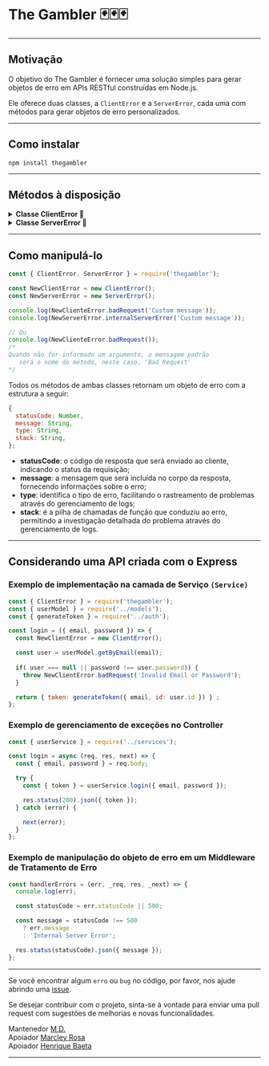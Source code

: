 
# The Gambler 🃏🃏🃏
---
## Motivação
O objetivo do The Gambler é fornecer uma solução simples para gerar objetos de erro em APIs RESTful construídas em Node.js. 

Ele oferece duas classes, a ``ClientError`` e a ``ServerError``, cada uma com métodos para gerar objetos de erro personalizados.

---
## Como instalar
``npm install thegambler``

----
## Métodos à disposição

<details>
  <summary><strong>Classe ClientError 🐞</strong></summary>

- badRequest
- unauthorized
- forbidden
- notFound
- notAcceptable
- proxyAuthRequired
- requestTimeout
- conflict
- gone
- lengthRequired
- preconditionFailed
- payloadTooLarge
- uriTooLong
- unsupportedMediaType
- rangeNotSatisfiable
- expectationFailed
- iAmATeapot
- misdirectedRequest
- unprocessableEntity
- locked
- failedDependency
- tooEarly
- upgradeRequired
- preconditionRequired
- tooManyRequests
- requestHeaderFieldsTooLarge
- unavailableForLegalReasons
</details>

<details>
  <summary><strong>Classe ServerError 🐞</strong></summary>

- internalServerError
- notImplemented
- badGateway
- serviceUnavailable
- gatewayTimeout
- httpVersionNotSupported
- variantAlsoNegotiates
- insufficientStorage
- loopDetected
- notExtended
- networkAuthenticationRequired
</details>

---
## Como manipulá-lo

```javascript
const { ClientError, ServerError } = require('thegambler');

const NewClientError = new ClientError();
const NewServerError = new ServerError();

console.log(NewClienteError.badRequest('Custom message'));
console.log(NewServerError.internalServerError('Custom message'));

// Ou
console.log(NewClienteError.badRequest());
/*
Quando não for informado um argumento, a mensagem padrão
   será o nome do método, neste caso, 'Bad Request'
*/
```

Todos os métodos de ambas classes retornam um objeto de erro com a estrutura a seguir:

```javascript
{
  statusCode: Number,
  message: String,
  type: String,
  stack: String,
};
```
- **statusCode**: o código de resposta que será enviado ao cliente, indicando o status da requisição;
- **message**: a mensagem que será incluída no corpo da resposta, fornecendo informações sobre o erro;
- **type**: identifica o tipo de erro, facilitando o rastreamento de problemas através do gerenciamento de logs;
- **stack**: é a pilha de chamadas de função que conduziu ao erro, permitindo a investigação detalhada do problema através do gerenciamento de logs.
---

## Considerando uma API criada com o Express
### Exemplo de implementação na camada de Serviço ```(Service)```
```javascript
const { ClientError } = require('thegambler');
const { userModel } = require('../models');
const { generateToken } = require('../auth');

const login = ({ email, password }) => {
  const NewClientError = new ClientError();

  const user = userModel.getByEmail(email);
  
  if( user === null || password !== user.password)) {
    throw NewClientError.badRequest('Invalid Email or Password');
  }

  return { token: generateToken({ email, id: user.id }) } ;
};
```
### Exemplo de gerenciamento de exceções no Controller
```javascript
const { userService } = require('../services');

const login = async (req, res, next) => {
  const { email, password } = req.body;

  try {
    const { token } = userService.login({ email, password });

    res.status(200).json({ token });
  } catch (error) {

    next(error);
  }
};
```
### Exemplo de manipulação do objeto de erro em um Middleware de Tratamento de Erro
```javascript
const handlerErrors = (err, _req, res, _next) => {
  console.log(err);

  const statusCode = err.statusCode || 500;

  const message = statusCode !== 500
    ? err.message
    : 'Internal Server Error';

  res.status(statusCode).json({ message });
};
```
----
  Se você encontrar algum ```erro``` ou ```bug``` no código, por favor, nos ajude abrindo uma [issue](https://github.com/marciodanielll/thegambler/issues).

  Se desejar contribuir com o projeto, sinta-se à vontade para enviar uma pull request com sugestões de melhorias e novas funcionalidades.


 Mantenedor [M.D.](https://www.linkedin.com/in/marciodanielll/)  
 Apoiador [Marcley Rosa](https://www.linkedin.com/in/marcley-rosa-8169a6105/) </br>
 Apoiador [Henrique Baeta](https://www.linkedin.com/in/henriquebaetaleite/)

----
